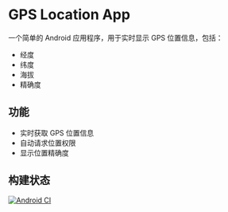 # GPS Location App

一个简单的 Android 应用程序，用于实时显示 GPS 位置信息，包括：
- 经度
- 纬度
- 海拔
- 精确度

## 功能
- 实时获取 GPS 位置信息
- 自动请求位置权限
- 显示位置精确度

## 构建状态
[![Android CI](https://github.com/daiqinzheng/gps-location-app/actions/workflows/android.yml/badge.svg)](https://github.com/daiqinzheng/gps-location-app/actions/workflows/android.yml)
